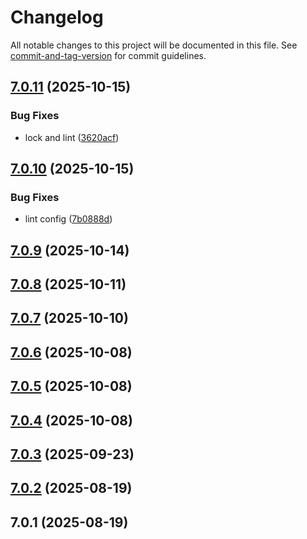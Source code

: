 # Changelog

All notable changes to this project will be documented in this file. See [commit-and-tag-version](https://github.com/absolute-version/commit-and-tag-version) for commit guidelines.

## [7.0.11](https://github.com/Cap-go/capacitor-gtm/compare/7.0.10...7.0.11) (2025-10-15)


### Bug Fixes

* lock and lint ([3620acf](https://github.com/Cap-go/capacitor-gtm/commit/3620acf1d95742852abbab78e245871eec907ff9))

## [7.0.10](https://github.com/Cap-go/capacitor-gtm/compare/7.0.9...7.0.10) (2025-10-15)


### Bug Fixes

* lint config ([7b0888d](https://github.com/Cap-go/capacitor-gtm/commit/7b0888d2d447970d47ba97135d72e5b2c5e72b59))

## [7.0.9](https://github.com/Cap-go/capacitor-gtm/compare/7.0.8...7.0.9) (2025-10-14)

## [7.0.8](https://github.com/Cap-go/capacitor-gtm/compare/7.0.7...7.0.8) (2025-10-11)

## [7.0.7](https://github.com/Cap-go/capacitor-gtm/compare/7.0.6...7.0.7) (2025-10-10)

## [7.0.6](https://github.com/Cap-go/capacitor-gtm/compare/7.0.5...7.0.6) (2025-10-08)

## [7.0.5](https://github.com/Cap-go/capacitor-gtm/compare/7.0.4...7.0.5) (2025-10-08)

## [7.0.4](https://github.com/Cap-go/capacitor-gtm/compare/7.0.3...7.0.4) (2025-10-08)

## [7.0.3](https://github.com/Cap-go/capacitor-gtm/compare/7.0.2...7.0.3) (2025-09-23)

## [7.0.2](https://github.com/Cap-go/capacitor-gtm/compare/7.0.1...7.0.2) (2025-08-19)

## 7.0.1 (2025-08-19)
